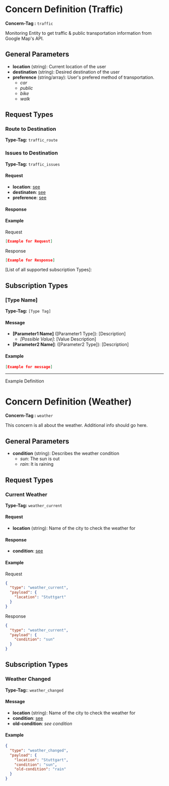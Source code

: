 # Concern Definition (Traffic)

**Concern-Tag :** `traffic`

Monitoring Entity to get traffic & public transportation information from Google Map's API.

## General Parameters

- **location** (string): Current location of the user
- **destination** (string): Desired destination of the user
- **preference** (string/array): User's prefered method of transportation.
  - _car_
  - _public_
  - _bike_
  - _walk_

## Request Types
### Route to Destination
**Type-Tag:** `traffic_route`

### Issues to Destination
**Type-Tag:** `traffic_issues`

#### Request

- **location**: [see](#general-parameters)
- **destinaten**: [see](#general-parameters)
- **preference**: [see](#general-parameters)

#### Response


#### Example

Request

```json
[Example for Request]
```

Response

```json
[Example for Response]
```

[List of all supported subscription Types]:

## Subscription Types

### [Type Name]

**Type-Tag:** `[Type Tag]`

#### Message

- **[Parameter1 Name]** ([Parameter1 Type]): [Description]
  - _[Possible Value]_: [Value Description]
- **[Parameter2 Name]**: ([Parameter2 Type]): [Description]

#### Example

```json
[Example for message]
```

---

Example Definition

# Concern Definition (Weather)

**Concern-Tag :** `weather`

This concern is all about the weather. Additional info should go here.

## General Parameters

- **condition** (string): Describes the weather condition
  - _sun_: The sun is out
  - _rain_: It is raining

## Request Types

### Current Weather

**Type-Tag:** `weather_current`

#### Request

- **location** (string): Name of the city to check the weather for

#### Response

- **condition**: [see](#general-parameters)

#### Example

Request

```json
{
  "type": "weather_current",
  "payload": {
    "location": "Stuttgart"
  }
}
```

Response

```json
{
  "type": "weather_current",
  "payload": {
    "condition": "sun"
  }
}
```

## Subscription Types

### Weather Changed

**Type-Tag:**: `weather_changed`

#### Message

- **location** (string): Name of the city to check the weather for
- **condition**: [see](#general-parameters)
- **old-condition**: _see condition_

#### Example

```json
{
  "type": "weather_changed",
  "payload": {
    "location": "Stuttgart",
    "condition": "sun",
    "old-condition": "rain"
  }
}
```
